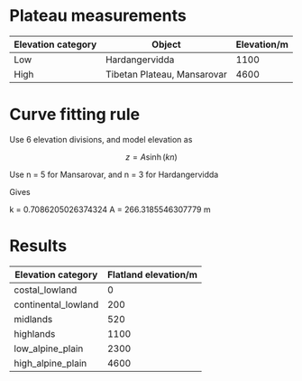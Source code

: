 # Plateau measurements

Elevation category| Object                      | Elevation/m
------------------|-----------------------------|------------
Low               | Hardangervidda              |1100
High              | Tibetan Plateau, Mansarovar |4600

# Curve fitting rule

Use 6 elevation divisions, and model elevation as

$$
z = A\sinh(k n)
$$

Use n = 5 for Mansarovar, and n = 3 for Hardangervidda

Gives

k = 0.7086205026374324
A = 266.3185546307779 m

# Results

Elevation category  | Flatland elevation/m
--------------------|---------------------
costal_lowland      | 0
continental_lowland | 200
midlands            | 520
highlands           | 1100
low_alpine_plain    | 2300
high_alpine_plain   | 4600